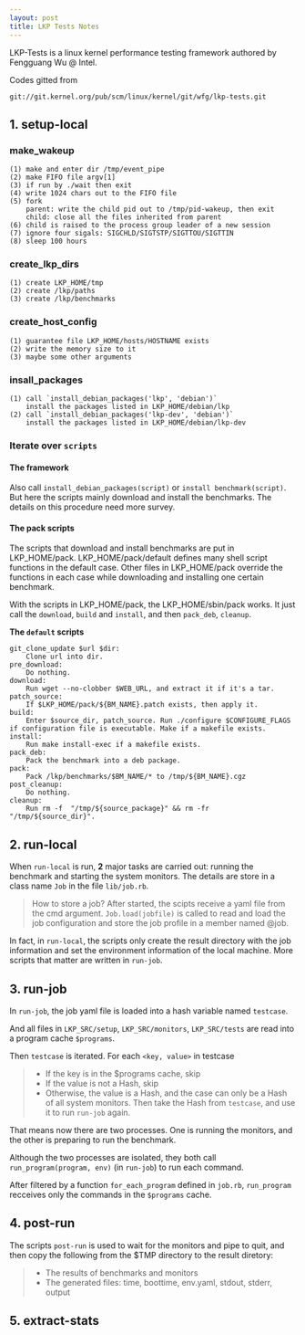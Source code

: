 ```yaml
---
layout: post
title: LKP Tests Notes
---
```


LKP-Tests is a linux kernel performance testing framework authored by Fengguang Wu @ Intel.

Codes gitted from

`git://git.kernel.org/pub/scm/linux/kernel/git/wfg/lkp-tests.git`

<!--more-->

## 1. setup-local

### make_wakeup

	(1) make and enter dir /tmp/event_pipe
	(2) make FIFO file argv[1]
	(3) if run by ./wait then exit
	(4) write 1024 chars out to the FIFO file
	(5) fork
		parent: write the child pid out to /tmp/pid-wakeup, then exit
		child: close all the files inherited from parent
	(6) child is raised to the process group leader of a new session
	(7) ignore four sigals: SIGCHLD/SIGTSTP/SIGTTOU/SIGTTIN
	(8) sleep 100 hours

### create_lkp_dirs

	(1) create LKP_HOME/tmp
	(2) create /lkp/paths
	(3) create /lkp/benchmarks

### create_host_config

	(1) guarantee file LKP_HOME/hosts/HOSTNAME exists
	(2) write the memory size to it
	(3) maybe some other arguments

### insall_packages

	(1) call `install_debian_packages('lkp', 'debian')`
		install the packages listed in LKP_HOME/debian/lkp
	(2) call `install_debian_packages('lkp-dev', 'debian')`
		install the packages listed in LKP_HOME/debian/lkp-dev

### Iterate over `scripts`

#### The framework

Also call `install_debian_packages(script)` or `install benchmark(script)`. But here the scripts mainly download and install the benchmarks. The details on this procedure need more survey.

#### The pack scripts

The scripts that download and install benchmarks are put in LKP_HOME/pack. LKP_HOME/pack/default defines many shell script functions in the default case. Other files in LKP_HOME/pack override the functions in each case while downloading and installing one certain benchmark.

With the scripts in LKP_HOME/pack, the LKP_HOME/sbin/pack works. It just call the `download`, `build` and `install`, and then `pack_deb`, `cleanup`.

**The `default` scripts**

```
git_clone_update $url $dir:
	Clone url into dir.
pre_download:
	Do nothing.
download:
	Run wget --no-clobber $WEB_URL, and extract it if it's a tar.
patch_source:
	If $LKP_HOME/pack/${BM_NAME}.patch exists, then apply it.
build:
	Enter $source_dir, patch_source. Run ./configure $CONFIGURE_FLAGS if configuration file is executable. Make if a makefile exists.
install:
	Run make install-exec if a makefile exists.
pack_deb: 
	Pack the benchmark into a deb package.
pack:
	Pack /lkp/benchmarks/$BM_NAME/* to /tmp/${BM_NAME}.cgz
post_cleanup:
	Do nothing.
cleanup:
	Run rm -f  "/tmp/${source_package}" && rm -fr "/tmp/${source_dir}".
```

## 2. run-local

When `run-local` is run, **2** major tasks are carried out: running the benchmark and starting the system monitors. The details are store in a class name `Job` in the file `lib/job.rb`.

> How to store a job? After started, the scipts receive a yaml file from the cmd argument. `Job.load(jobfile)` is called to read and load the job configuration and store the job profile in a member named @job.

In fact, in `run-local`, the scripts only create the result directory with the job information and set the environment information of the local machine. More scripts that matter are written in `run-job`.

## 3. run-job

In `run-job`, the job yaml file is loaded into a hash variable named `testcase`.

And all files in `LKP_SRC/setup`, `LKP_SRC/monitors`, `LKP_SRC/tests` are read into a program cache `$programs`.

Then `testcase` is iterated. For each `<key, value>` in testcase

> - If the key is in the $programs cache, skip
> - If the value is not a Hash, skip
> - Otherwise, the value is a Hash, and the case can only be a Hash of all system monitors. Then take the Hash from `testcase`, and use it to run `run-job` again.

That means now there are two processes. One is running the monitors, and the other is preparing to run the benchmark.

Although the two processes are isolated, they both call `run_program(program, env)` (in `run-job`) to run each command.

After filtered by a function `for_each_program` defined in `job.rb`, `run_program` recceives only the commands in the `$programs` cache.

## 4. post-run

The scripts `post-run` is used to wait for the monitors and pipe to quit, and then copy the following from the $TMP directory to the result diretory:

> - The results of benchmarks and monitors
> - The generated files: time, boottime, env.yaml, stdout, stderr, output

## 5. extract-stats



